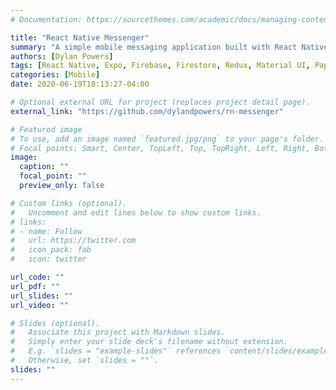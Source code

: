 ```yaml
---
# Documentation: https://sourcethemes.com/academic/docs/managing-content/

title: "React Native Messenger"
summary: "A simple mobile messaging application built with React Native"
authors: [Dylan Powers]
tags: [React Native, Expo, Firebase, Firestore, Redux, Material UI, Paper]
categories: [Mobile]
date: 2020-06-19T18:13:27-04:00

# Optional external URL for project (replaces project detail page).
external_link: "https://github.com/dylandpowers/rn-messenger"

# Featured image
# To use, add an image named `featured.jpg/png` to your page's folder.
# Focal points: Smart, Center, TopLeft, Top, TopRight, Left, Right, BottomLeft, Bottom, BottomRight.
image:
  caption: ""
  focal_point: ""
  preview_only: false

# Custom links (optional).
#   Uncomment and edit lines below to show custom links.
# links:
# - name: Follow
#   url: https://twitter.com
#   icon_pack: fab
#   icon: twitter

url_code: ""
url_pdf: ""
url_slides: ""
url_video: ""

# Slides (optional).
#   Associate this project with Markdown slides.
#   Simply enter your slide deck's filename without extension.
#   E.g. `slides = "example-slides"` references `content/slides/example-slides.md`.
#   Otherwise, set `slides = ""`.
slides: ""
---
```


